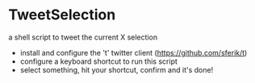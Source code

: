 TweetSelection
==============

a shell script to tweet the current X selection

 - install and configure the 't' twitter client (https://github.com/sferik/t)
 - configure a keyboard shortcut to run this script
 - select something, hit your shortcut, confirm and it's done!
